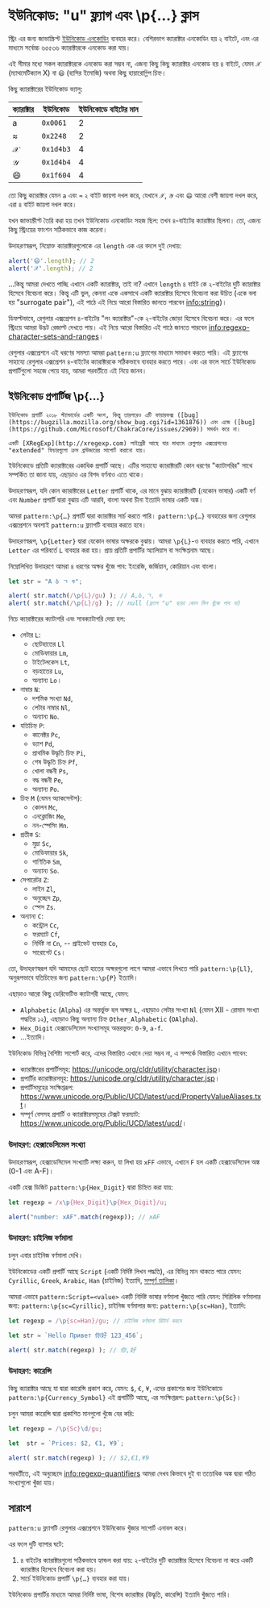 # ইউনিকোড: "u" ফ্ল্যাগ  এবং \p{...} ক্লাস

স্ট্রিং এর জন্য জাভাস্ক্রিপ্ট [ইউনিকোড এনকোডিং](https://en.wikipedia.org/wiki/Unicode) ব্যবহার করে। বেশিরভাগ ক্যারাক্টার এনকোডিং হয় ২ বাইটে, এবং এর মাধ্যমে সর্বোচ্চ ৬৫৫৩৬ ক্যারাক্টারকে এনকোড করা যায়। 

এই সীমার মধ্যে সকল ক্যারাক্টারকে এনকোড করা সম্ভব না, এজন্য কিছু কিছু ক্যারাক্টার এনকোড হয় ৪ বাইটে, যেমন `𝒳` (ম্যাথমেটিক্যাল X) বা `😄` (হাসির ইমোজি) অথবা কিছু হায়ারোগ্লিপ চিহ্ন।

কিছু ক্যারাক্টারের ইউনিকোড ভ্যালু:

| ক্যারাক্টার  | ইউনিকোড | ইউনিকোডে বাইটের মান  |
|------------|---------|--------|
| a | `0x0061` |  2 |
| ≈ | `0x2248` |  2 |
|𝒳| `0x1d4b3` | 4 |
|𝒴| `0x1d4b4` | 4 |
|😄| `0x1f604` | 4 |

তো কিছু ক্যারাক্টার যেমন `a` এবং `≈` ২ বাইট জায়গা দখল করে, যেখানে `𝒳`, `𝒴` এবং `😄` আরো বেশী জায়গা দখল করে, এরা ৪ বাইট জায়গা দখল করে।

যখন জাভাস্ক্রীপ্ট তৈরি করা হয় তখন ইউনিকোড এনকোডিং সহজ  ছিল: তখন ৪-বাইটের ক্যারাক্টার ছিলনা। তো, এজন্য কিছু স্ট্রিংয়ের ফাংশন সঠিকভাবে কাজ করেনা।

উদাহরণস্বরূপ, নিম্নোক্ত ক্যারাক্টারগুলোকে এর `length` এক এর বদলে দুই দেখায়:

```js run
alert('😄'.length); // 2
alert('𝒳'.length); // 2
```

...কিন্তু আমরা দেখতে পাচ্ছি এখানে একটি ক্যারাক্টার, তাই না? এখানে `length` ৪ বাইট কে ২-বাইটের দুটি ক্যারাক্টার হিসেবে বিবেচনা করে। কিন্তু এটি ভুল, কেননা একে একসাথে একটি ক্যারাক্টার হিসেবে বিবেচনা করা উচিত (একে বলা হয় "surrogate pair"), এই পাঠে এই নিয়ে আরো বিস্তারিত জানতে পারবেন <info:string>)।

ডিফল্টভাবে, রেগুলার এক্সপ্রেশন ৪-বাইটের "লং ক্যারাক্টার"-কে ২-বাইটের জোড়া হিসেবে বিবেচনা করে। এর ফলে স্ট্রিংয়ে আমরা উদ্ভট রেজাল্ট দেখতে পায়। এই নিয়ে আরো বিস্তারিত এই পাঠে জানতে পারবেন <info:regexp-character-sets-and-ranges>।

রেগুলার এক্সপ্রেশনে এই ধরণের সমস্যা আমরা `pattern:u` ফ্ল্যাগের মাধ্যমে সমাধান করতে পারি। এই ফ্ল্যাগের সাহায্যে রেগুলার এক্সপ্রেশন ৪-বাইটের ক্যারাক্টারকে সঠিকভাবে ব্যবহার করতে পারে। এবং এর ফলে সার্চে ইউনিকোড প্রপার্টিগুলো সহজে পেয়ে যায়, আমরা পরবর্তীতে এই নিয়ে জানব।

## ইউনিকোড প্রপার্টিজ \p{...}

```warn header="ফায়ারফক্স এবং এজে সমর্থিত নয়"
ইউনিকোড প্রপার্টি ২০১৮ স্ট্যান্ডার্ডের একটি অংশ, কিন্তু তারপরেও এটি ফায়ারফক্স ([bug](https://bugzilla.mozilla.org/show_bug.cgi?id=1361876)) এবং এজে ([bug](https://github.com/Microsoft/ChakraCore/issues/2969)) সমর্থন করে না।

একটি [XRegExp](http://xregexp.com) লাইব্রেরী আছে যার মাধ্যমে রেগুলার এক্সপ্রেশনের "extended" ফিচারগুলো ক্রস ব্রাউজারের সাপোর্ট করানো যায়।
```

ইউনিকোডে প্রতিটি ক্যারাক্টারের একাধিক প্রপার্টি আছে। এটির সাহায্যে ক্যারাক্টারটি কোন  ধরণের "ক্যাটাগরির" সাথে সম্পর্কিত তা জানা যায়, এছাড়াও এর বিশদ বর্ণনাও এতে থাকে।

উদাহরণস্বরূপ, যদি কোন ক্যারাক্টারের `Letter` প্রপার্টি থাকে, এর মানে বুঝায় ক্যারাক্টারটি (যেকোন ভাষার) একটি বর্ণ এবং `Number` প্রপার্টি দ্বারা বুঝায় এটি আরবি, বাংলা অথবা চীনা ইত্যাদি ভাষার একটি অঙ্ক। 

আমরা `pattern:\p{…}` প্রপার্টি দ্বারা ক্যারাক্টার সার্চ করতে পারি। `pattern:\p{…}` ব্যবহারের জন্য রেগুলার এক্সপ্রেশনে অবশ্যই `pattern:u` ফ্ল্যাগটি ব্যবহার করতে হবে।

উদাহরণস্বরূপ, `\p{Letter}` দ্বারা যেকোন ভাষার অক্ষরকে বুঝায়। আমরা `\p{L}`-ও ব্যবহার করতে পারি, এখানে `Letter` এর পরিবর্তে `L` ব্যবহার করা হয়। প্রায় প্রতিটি প্রপার্টির অ্যালিয়াস বা সংক্ষিপ্তনাম আছে।

নিম্নোলিখিত উদাহরণে আমরা ৪ ধরণের অক্ষর খুঁজে পাব: ইংরেজি, জর্জিয়ান, কোরিয়ান এবং বাংলা।

```js run
let str = "A ბ ㄱ ক";

alert( str.match(/\p{L}/gu) ); // A,ბ,ㄱ, ক
alert( str.match(/\p{L}/g) ); // null (ফ্ল্যাগ "u" ছাড়া কোন মিল খুঁজে পাব না)
```

নিচে ক্যারাক্টারের ক্যাটাগরি এবং সাবক্যাটাগরি দেয়া হল:

- লেটার `L`:
  - ছোটহাতের `Ll`
  - মোডিফায়ার `Lm`,
  - টাইটেলকেস `Lt`,
  - বড়হাতের `Lu`,
  - অন্যান্য `Lo`।
- নাম্বার `N`:
  - দশমিক সংখ্যা `Nd`,
  - লেটার নাম্বার `Nl`,
  - অন্যান্য `No`.
- যতিচিহ্ন `P`:
  - কানেক্টর `Pc`,
  - ড্যাশ `Pd`,
  - প্রাথমিক উদ্ধৃতি চিহ্ন `Pi`,
  - শেষ উদ্ধৃতি চিহ্ন `Pf`,
  - খোলা বন্ধনী `Ps`,
  - বদ্ধ বন্ধনী `Pe`,
  - অন্যান্য `Po`.
- চিহ্ন `M` (যেমন অ্যাকসেন্টস):
  - কোলন `Mc`,
  - এনক্লোজিং `Me`,
  - নন-স্পেসিং `Mn`.
- প্রতীক `S`:
  - মুদ্রা `Sc`,
  - মোডিফায়ার `Sk`,
  - গাণিতিক `Sm`,
  - অন্যান্য `So`.
- সেপারেটর `Z`:
  - লাইন `Zl`,
  - অনুচ্ছেদ `Zp`,
  - স্পেস `Zs`.
- অন্যান্য `C`:
  - কন্ট্রোল `Cc`,
  - ফরম্যাট `Cf`,
  - নির্দিষ্ট না `Cn`,
  -- প্রাইভেট ব্যবহার `Co`,
  - সারোগেট `Cs`।


তো, উদাহরণস্বরূপ যদি আমাদের ছোট হাতের অক্ষরগুলো লাগে আমরা এভাবে লিখতে পারি `pattern:\p{Ll}`, অনুরূপভাবে যতিচিহ্নের জন্য `pattern:\p{P}` ইত্যাদি।

এছাড়াও আরো কিছু ডেরিভেটিভ ক্যাটাগরী আছে, যেমন:
- `Alphabetic` (`Alpha`) এর অন্তর্ভুক্ত হল অক্ষর `L`, এছাড়াও লেটার সংখ্যা `Nl` (যেমন Ⅻ - রোমান সংখ্যা পদ্ধতির ১২), এছাড়াও কিছু অন্যান্য চিহ্ন `Other_Alphabetic` (`OAlpha`).
- `Hex_Digit` হেক্সাডেসিমেল সংখ্যাসমূহ অন্তরভুক্ত: `0-9`, `a-f`.
- ...ইত্যাদি।

ইউনিকোড বিভিন্ন বৈশিষ্ট্য সাপোর্ট করে, এদের বিস্তারিত এখানে দেয়া সম্ভব না, এ সম্পর্কে বিস্তারিত এখানে পাবেন:

- ক্যারাক্টারের প্রপার্টিসমূহ: <https://unicode.org/cldr/utility/character.jsp>।
- প্রপার্টির ক্যারাক্টারসমূহ: <https://unicode.org/cldr/utility/character.jsp>।
- প্রপার্টিসমূহের সংক্ষিপ্তরূপ: <https://www.unicode.org/Public/UCD/latest/ucd/PropertyValueAliases.txt>।
- সম্পূর্ণ বেসসহ প্রপার্টি ও ক্যারাক্টারসমূহের টেক্সট ফরম্যাট: <https://www.unicode.org/Public/UCD/latest/ucd/>।

### উদাহরণ: হেক্সাডেসিমেল সংখ্যা

উদাহরণস্বরূপ, হেক্সাডেসিমেল সংখ্যাটি লক্ষ্য করুন, যা লিখা হয় `xFF` এভাবে, এখানে `F` হল একটি হেক্সাডেসিমেল অঙ্ক (0-1 এবং A-F)।

একটি হেক্স ডিজিট `pattern:\p{Hex_Digit}` দ্বারা চিহ্নিত করা যায়:

```js run
let regexp = /x\p{Hex_Digit}\p{Hex_Digit}/u;

alert("number: xAF".match(regexp)); // xAF
```

### উদাহরণ: চাইনিজ বর্ণমালা

চলুন এবার চাইনিজ বর্ণমালা দেখি।

ইউনিকোডের একটি প্রপার্টি আছে `Script` (একটি নির্দিষ্ট লিখন পদ্ধতি), এর বিভিন্ন মান থাকতে পারে যেমন: `Cyrillic`, `Greek`, `Arabic`, `Han` (চাইনিজ) ইত্যাদি, [সম্পূর্ণ তালিকা]("https://en.wikipedia.org/wiki/Script_(Unicode)")।

আমরা এভাবে `pattern:Script=<value>` একটি নির্দিষ্ট ভাষার বর্ণমালা খুঁজতে পারি যেমন: সিরিলিক বর্ণমালার জন্য: `pattern:\p{sc=Cyrillic}`, চাইনিজ বর্ণমালার জন্য: `pattern:\p{sc=Han}`, ইত্যাদি:

```js run
let regexp = /\p{sc=Han}/gu; // চাইনিজ বর্ণমালা রিটার্ন করবে

let str = `Hello Привет 你好 123_456`;

alert( str.match(regexp) ); // 你,好
```

### উদাহরণ: কারেন্সি

কিছু ক্যারাক্টার আছে যা দ্বারা কারেন্সি প্রকাশ করে, যেমন: `$`, `€`, `¥`, এদের প্রকাশের জন্য ইউনিকোডে `pattern:\p{Currency_Symbol}` এই প্রপার্টিটি আছে, এর সংক্ষিপ্তরূপ: `pattern:\p{Sc}`।

চলুন আমরা কারেন্সি দ্বারা প্রকাশিত মানগুলো খুঁজে বের করি:
 
```js run
let regexp = /\p{Sc}\d/gu;

let  str = `Prices: $2, €1, ¥9`;

alert( str.match(regexp) ); // $2,€1,¥9
```

পরবর্তীতে, এই অনুচ্ছেদে <info:regexp-quantifiers> আমরা দেখব কিভাবে দুই বা ততোধিক অঙ্ক দ্বারা গঠিত সংখ্যাগুলো খুঁজা যায়।

## সারাংশ

`pattern:u` ফ্ল্যাগটি রেগুলার এক্সপ্রেশনে ইউনিকোড খুঁজার সাপোর্ট এনাবল করে।

এর ফলে দুটি ব্যাপার ঘটে:

1. ৪ বাইটের ক্যারাক্টারগুলো সঠিকভাবে হ্যান্ডল করা যায়: ২-বাইটের দুটি ক্যারাক্টার হিসেবে বিবেচনা না করে একটি ক্যারাক্টার হিসেবে বিবেচনা করা হয়।
2. সার্চে ইউনিকোড প্রপার্টি `\p{…}` ব্যবহার করা যায়।

ইউনিকোড প্রপার্টির মাধ্যমে আমরা নির্দিষ্ট ভাষা, বিশেষ ক্যারাক্টার (উদ্ধৃতি, কারেন্সি) ইত্যাদি খুঁজতে পারি।
